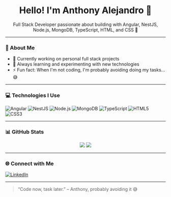<h1 align="center">Hello! I'm Anthony Alejandro 👋</h1>

<p align="center">
  Full Stack Developer passionate about building with Angular, NestJS, Node.js, MongoDB, TypeScript, HTML, and CSS 🚀
</p>

---

### 🧠 About Me

- 🔭 Currently working on personal full stack projects
- 🌱 Always learning and experimenting with new technologies
- ⚡ Fun fact: When I'm not coding, I'm probably avoiding doing my tasks... 😅

---

### 💻 Technologies I Use

![Angular](https://img.shields.io/badge/Angular-DD0031?style=for-the-badge&logo=angular&logoColor=white)
![NestJS](https://img.shields.io/badge/NestJS-E0234E?style=for-the-badge&logo=nestjs&logoColor=white)
![Node.js](https://img.shields.io/badge/Node.js-339933?style=for-the-badge&logo=nodedotjs&logoColor=white)
![MongoDB](https://img.shields.io/badge/MongoDB-4EA94B?style=for-the-badge&logo=mongodb&logoColor=white)
![TypeScript](https://img.shields.io/badge/TypeScript-007ACC?style=for-the-badge&logo=typescript&logoColor=white)
![HTML5](https://img.shields.io/badge/HTML5-E34F26?style=for-the-badge&logo=html5&logoColor=white)
![CSS3](https://img.shields.io/badge/CSS3-1572B6?style=for-the-badge&logo=css3&logoColor=white)

---

### 📊 GitHub Stats

<p align="center">
  <img src="https://github-readme-stats.vercel.app/api?username=anthony&show_icons=true&theme=radical" />
  <img src="https://github-readme-stats.vercel.app/api/top-langs/?username=anthony&layout=compact&theme=radical" />
</p>

---

### 🌐 Connect with Me

<p>
  <a href="https://www.linkedin.com/in/your-linkedin" target="_blank">
    <img alt="LinkedIn" src="https://img.shields.io/badge/LinkedIn-blue?style=for-the-badge&logo=linkedin&logoColor=white" />
  </a>
  <!-- Add more links if you want -->
</p>

---

> “Code now, task later.” – Anthony, probably avoiding it 😅
